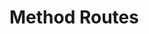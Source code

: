 # Method Routes
<!--
A simple route and method matcher for nodejs.

[![npm][npm]][npm-url]
[![node][node]][node-url]
[![deps][deps]][deps-url]
[![tests][tests]][tests-url]
[![coverage][cover]][cover-url]

## Installation

`npm install method-routes`

## Usage

Simply import and create router;

```js
let Router = require('method-routes');

let router = new Router();
```

#### Add Routes

Adding routes is simply a string representing a url to match and an action which is a function.

The url string should follow the [minimatch](https://www.npmjs.com/package/minimatch) documentation for matching.

Routes are added using an array like `['/url/route/*/to/match', action]`

Action is a function callback. This function will be returned on a successful match

```js
let main_controller = require('./controllers/main');

// route, action
router.addRoute('/index.html', main_controller.index);

// [route,action], [route,action]
router.addRoutes([
  ['/blog/articles/*', main_controller.articles],
  ['**', main_controller.default]
]);

router.hasRoute('/index.html'); // true

let action = router.getAction('/blog/articles/cheese'); // returns main_controller.articles
```

**NOTE:**

The order in which routes are added is important. In the example above you see the route `**` which would match ANY AND ALL routes. However since it is added last the first two routes will be checked first for a match.

**QUERY STRINGS:**

Query strings are ignored when adding a route (`addRoute(...)`) and calling `hasRoute(...)`, `getAction(...)`, and `removeRoute(...)`. Only the path will be considered in the match.

#### View Routes

You can get an array of all the routes currently in the router:
```js
router.routes();
```

You can get an array of all the actions currently in the router:
```js
router.actions();
```

View a neater layout of the current routes in the router. If the function passed is a named function statement the function name will show. Otherwise the function will print.

```js
router.toString();

// ROUTE                ACTION              
// /index.html          index                   
// /blog/article/*      articles                   
// **                   default      
```

Named function statements (as opposed to a function literal) will help with this table. If using a function constructor then using a named function will be helpful:
```js
Controller = new function() {

  this.index = function index() {
    ...
  };

  this.create = function() {

  };
};

let main_controller = new Controller();
main_controller.index.name; // index
main_controller.create.name; // ''
```

#### Remove Routes

You can remove an individual route:
```js
router.removeRoute('/blog/articles/**');
```

You can remove all routes:
```js
router.clearAll();
```


[npm]: https://img.shields.io/npm/v/method-routes.svg
[npm-url]: https://npmjs.com/package/method-routes

[node]: https://img.shields.io/node/v/method-routes.svg
[node-url]: https://nodejs.org

[deps]: https://img.shields.io/david/cdimoulis/method-routes.svg
[deps-url]: https://david-dm.org/cdimoulis/method-routes

[tests]: https://img.shields.io/travis/cdimoulis/method-routes/master.svg
[tests-url]: https://travis-ci.org/cdimoulis/method-routes

[cover]: https://coveralls.io/repos/github/cdimoulis/method-routes/badge.svg?branch=master
[cover-url]: https://coveralls.io/github/cdimoulis/method-routes?branch=master -->
